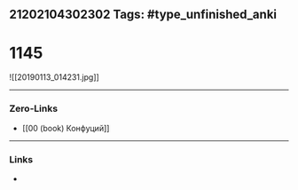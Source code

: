 21202104302302
Tags: #type_unfinished_anki
---
# 1145

![[20190113_014231.jpg]]

---
### Zero-Links
- [[00 (book) Конфуций]]
---
### Links
-